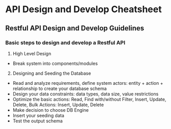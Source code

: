 # API Design and Develop Cheatsheet

## Restful API Design and Develop Guidelines

### Basic steps to design and develop a Restful API

1. High Level Design

- Break system into components/modules

2. Designing and Seeding the Database

- Read and analyze requirements, define system actors: entity + action + relationship to create your database schema
- Design your data constraints: data types, data size, value restrictions
- Optimize the basic actions: Read, Find with/without Filter, Insert, Update, Delete, Bulk Actions: Insert, Update, Delete
- Make decision to choose DB Engine
- Insert your seeding data
- Test the output schema
